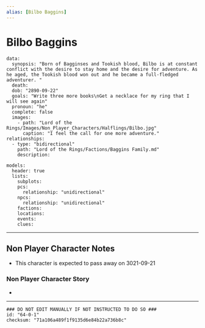 ```yaml
---
alias: [Bilbo Baggins]
---
```

# Bilbo Baggins

```RpgManagerData
data: 
  synopsis: "Born of Bagginses and Tookish blood, Bilbo is at constant conflict with the desire to stay home and the desire for adventure. As he aged, the Tookish blood won out and he became a full-fledged adventurer. "
  death: 
  dob: "2890-09-22"
  goals: "Write three more books\nGet a necklace for my ring that I will see again"
  pronoun: "he"
  complete: false
  images: 
    - path: "Lord of the Rings/Images/Non_Player_Characters/Halflings/Bilbo.jpg"
      caption: "I feel the call for one more adventure."
relationships: 
  - type: "bidirectional"
    path: "Lord of the Rings/Factions/Baggins Family.md"
    description: 
```

```RpgManager
models: 
  header: true
  lists: 
    subplots: 
    pcs: 
      relationship: "unidirectional"
    npcs: 
      relationship: "unidirectional"
    factions: 
    locations: 
    events: 
    clues: 
```

---

## Non Player Character Notes

- This character is expected to pass away on 3021-09-21

### Non Player Character Story

-

---

```RpgManagerID
### DO NOT EDIT MANUALLY IF NOT INSTRUCTED TO DO SO ###
id: "64-0-1"
checksum: "71a106a489f1f9135d6e84b22a736b8c"
```
